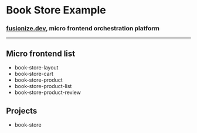 # Book Store Example
### [fusionize.dev](https://fusionize.dev), micro frontend orchestration platform
___
## Micro frontend list
+ book-store-layout
+ book-store-cart
+ book-store-product
+ book-store-product-list
+ book-store-product-review

## Projects
+ book-store

